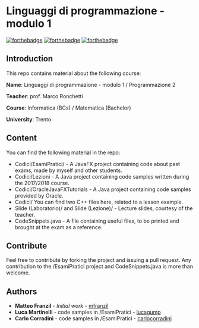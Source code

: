 # Linguaggi di programmazione - modulo 1
[![forthebadge](https://forthebadge.com/images/badges/made-with-c-plus-plus.svg)](https://forthebadge.com) [![forthebadge](https://forthebadge.com/images/badges/made-with-java.svg)](https://forthebadge.com) [![forthebadge](https://forthebadge.com/images/badges/60-percent-of-the-time-works-every-time.svg)](https://forthebadge.com)
## Introduction

This repo contains material about the following course:

**Name**: Linguaggi di programmazione - modulo 1 / Programmazione 2

**Teacher**: prof. Marco Ronchetti

**Course**: Informatica (BCs) / Matematica (Bachelor)

**University**: Trento

## Content
You can find the following material in the repo:
* Codici/EsamiPratici/ - A JavaFX project containing code about past exams, made by myself and other students.
* Codici/Lezioni - A Java project containing code samples written during the 2017/2018 course.
* Codici/OracleJavaFXTutorials - A Java project containing code samples provided by Oracle.
* Codici/ You can find two C++ files here, related to a lesson example.
* Slide (Laboratorio)/ and Slide (Lezione)/ - Lecture slides, courtesy of the teacher.
* CodeSnippets.java - A file containing useful files, to be printed and brought at the exam as a reference.

## Contribute
Feel free to contribute by forking the project and issuing a pull request. Any contribution to the /EsamiPratici project and CodeSnippets.java is more than welcome.

## Authors
* **Matteo Franzil** - *Initial work* - [mfranzil](https://github.com/mfranzil)
* **Luca Martinelli** - code samples in /EsamiPratici - [lucagump](https://github.com/lucagump) 
* **Carlo Corradini** - code samples in /EsamiPratici - [carlocorradini](https://github.com/carlocorradini)
